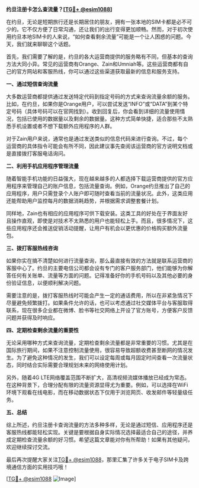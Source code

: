 **约旦注册卡怎么查流量？[[TG💪+ @esim1088](https://t.me/s/esim1088)]**

在约旦，无论是短期旅行还是长期居住的朋友，拥有一张本地的SIM卡都是必不可少的。它不仅方便了日常沟通，还让我们的出行变得更加顺畅。然而，对于初次使用约旦本地SIM卡的人来说，“如何查看剩余流量”可能是一个让人困惑的问题。今天，我们就来聊聊这个话题。

首先，我们需要了解的是，约旦的各大运营商提供的服务略有不同，但基本的查询方法大同小异。常见的运营商有Orange、Zain和Umniah等。这些运营商都有自己的官方网站和客服热线，你可以通过这些渠道获取最新的信息和服务支持。

**一、通过短信查询流量**

大多数运营商都提供通过发送特定代码到指定号码的方式来查询流量余额的服务。比如，在约旦，如果你是Orange用户，可以尝试发送“INFO”或“DATA”到某个特定号码（具体号码可以在官网找到）。收到回复后，你会看到详细的流量使用情况，包括已使用的数据量以及剩余的数据量。这种方式简单快捷，适合那些不太熟悉手机设置或者不想下载额外应用程序的人群。

对于Zain用户来说，通常也是通过发送类似的信息代码来进行查询。不过，每个运营商的具体指令可能会有所不同，因此建议事先查阅该运营商的官方说明文档或是直接拨打客服电话询问。

**二、利用手机应用程序管理流量**

随着智能手机功能的日益强大，现在越来越多的人都选择下载运营商提供的官方应用程序来管理自己的账户信息，包括流量查询。例如，Orange约旦推出了自己的应用程序，用户只需登录个人账户即可随时查看当前的流量状况。此外，这类应用还能帮助用户监控每月的数据消耗趋势，并根据需求调整套餐计划。

同样地，Zain也有相应的应用程序可供下载安装。这类工具的好处在于界面友好且操作直观，即使是对技术不太熟悉的用户也能轻松上手。而且，很多情况下，这些应用程序还会推送促销活动提醒，让用户有机会以更优惠的价格购买额外流量包。

**三、拨打客服热线咨询**

如果你实在搞不清楚如何进行流量查询，那么最直接有效的方法就是联系运营商的客服中心了。约旦的主要电信公司都会设有专门的客户服务部门，他们能够为你解答任何有关账单、流量等方面的问题。记得准备好你的手机号码以及其他必要的身份验证信息，以便顺利解决问题。

需要注意的是，拨打客服热线时可能会产生一定的通话费用，所以在非紧急情况下尽量避免频繁拨打。如果条件允许的话，也可以考虑通过社交媒体平台与客服取得联系，现在很多企业都在微博、脸书等社交网络上开设了官方账号，方便客户反馈问题并获得及时响应。

**四、定期检查剩余流量的重要性**

无论采用哪种方式来查询流量，定期检查剩余流量都是非常重要的习惯。尤其是在国际旅行期间，如果不注意控制流量使用，很容易导致超额收费甚至断网的情况发生。为了避免这种情况的发生，我们可以设定每周或每月固定时间查看一次流量状态，同时结合实际需要合理规划未来的网络使用计划。

另外，随着4G LTE网络覆盖范围不断扩大，高清视频流媒体播放已经成为常态。在这种背景下，合理分配有限的流量资源显得尤为重要。例如，可以选择在WiFi环境下观看在线电影，而在移动数据状态下仅用于浏览网页、收发邮件等轻量级任务。

**五、总结**

综上所述，约旦注册卡查询流量的方法多种多样，无论是通过短信、应用程序还是客服热线都能轻松实现。关键是要根据自身实际情况选择最适合自己的途径，并养成定期检查流量余额的好习惯。希望这篇文章能对你有所帮助！如果有其他疑问，欢迎继续探讨交流。

最后再次提醒大家关注[TG💪+ @esim1088](https://t.me/s/esim1088)，那里汇集了许多关于电子SIM卡及跨境通信方面的实用技巧哦！

[[TG💪+ @esim1088](https://t.me/s/esim1088) ![Image](https://i.postimg.cc/4NQfJmqS/Snipaste-2025-05-13-00-14-12.png)]